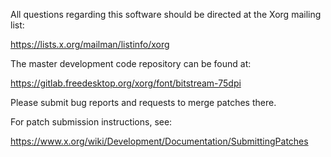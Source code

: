 
All questions regarding this software should be directed at the
Xorg mailing list:

  https://lists.x.org/mailman/listinfo/xorg

The master development code repository can be found at:

  https://gitlab.freedesktop.org/xorg/font/bitstream-75dpi

Please submit bug reports and requests to merge patches there.

For patch submission instructions, see:

  https://www.x.org/wiki/Development/Documentation/SubmittingPatches

